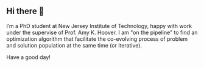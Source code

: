 ## Hi there 👋

I’m a PhD student at New Jersey Institute of Technology, happy with work under the supervise of Prof. Amy K. Hoover. I am "on the pipeline" to find an optimization algorithm that facilitate the co-evolving process of problem and solution population at the same time (or iterative).

Have a good day!

<!--
**phuoc-dang01/phuoc-dang01** is a ✨ _special_ ✨ repository because its `README.md` (this file) appears on your GitHub profile.

Here are some ideas to get you started:

- 🔭 I’m currently working on ...
- 🌱 I’m currently learning ...
- 👯 I’m looking to collaborate on ...
- 🤔 I’m looking for help with ...
- 💬 Ask me about ...
- 📫 How to reach me: ...
- 😄 Pronouns: ...
- ⚡ Fun fact: ...
-->
